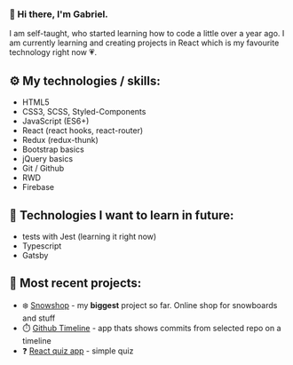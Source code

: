 ### 👋 Hi there, I'm Gabriel.

I am self-taught, who started learning how to code a little over a year ago. I am currently learning and creating projects in React which is my favourite technology right now 💗.

## ⚙️ My technologies / skills:

- HTML5
- CSS3, SCSS, Styled-Components
- JavaScript (ES6+)
- React (react hooks, react-router)
- Redux (redux-thunk)
- Bootstrap basics
- jQuery basics
- Git / Github
- RWD
- Firebase

## 📖 Technologies I want to learn in future:

- tests with Jest (learning it right now)
- Typescript
- Gatsby

## 🚧 Most recent projects:

- ❄️ [Snowshop](https://snow-shop.netlify.app/) - my **biggest** project so far. Online shop for snowboards and stuff
- ⏱️ [Github Timeline](https://commits-timeline.netlify.app/) - app thats shows commits from selected repo on a timeline
- ❓ [React quiz app](https://dabgan.github.io/Project06-React_Quiz/) - simple quiz
